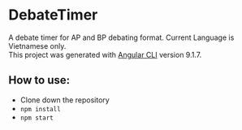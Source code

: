 # DebateTimer

A debate timer for AP and BP debating format. Current Language is Vietnamese only.\
This project was generated with [Angular CLI](https://github.com/angular/angular-cli) version 9.1.7.

## How to use:
- Clone down the repository
- `npm install`
- `npm start`